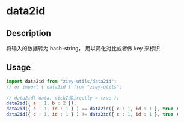 # data2id

## Description

将输入的数据转为 hash-string， 用以简化对比或者做 key 来标识

## Usage

```javascript
import data2id from "ziey-utils/data2id":
// or import { data2id } from "ziey-utils";

// data2id( data, pickIdDirectly = true );
data2id({ a : 1, b : 2 });
data2id({ c : 1, id : 1 } ) == data2id({ c : 1, id : 1 }, true )
data2id({ c : 1, id : 1 } ) != data2id({ c : 1, id : 1 }, true )
```
